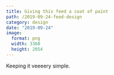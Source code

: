 ```yaml
---
title: Giving this feed a coat of paint
path: /2019-09-24-feed-design
category: design
date: "2019-09-24"
image:
  format: png
  width: 3360
  height: 2054
---
```


Keeping it veeeery simple.
